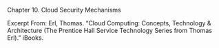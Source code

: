 Chapter 10. Cloud Security Mechanisms

Excerpt From: Erl, Thomas. “Cloud Computing: Concepts, Technology & Architecture (The Prentice Hall Service Technology Series from Thomas Erl).” iBooks. 
